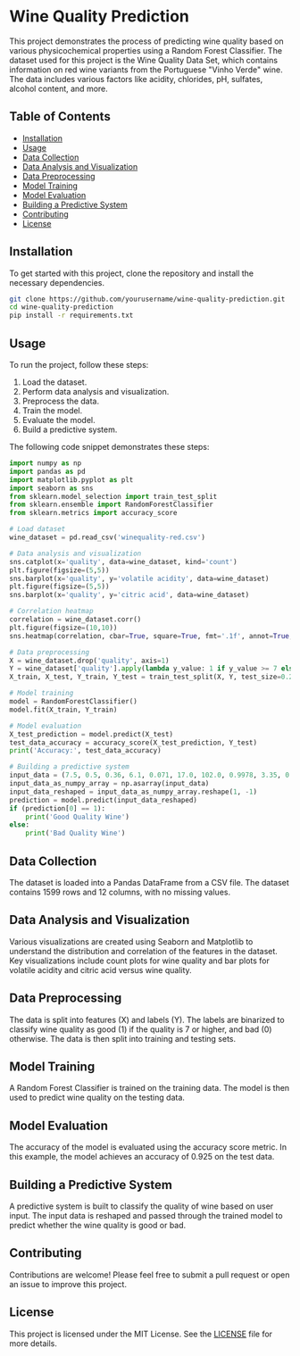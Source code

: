 # Wine Quality Prediction

This project demonstrates the process of predicting wine quality based on various physicochemical properties using a Random Forest Classifier. The dataset used for this project is the Wine Quality Data Set, which contains information on red wine variants from the Portuguese "Vinho Verde" wine. The data includes various factors like acidity, chlorides, pH, sulfates, alcohol content, and more.

## Table of Contents

- [Installation](#installation)
- [Usage](#usage)
- [Data Collection](#data-collection)
- [Data Analysis and Visualization](#data-analysis-and-visualization)
- [Data Preprocessing](#data-preprocessing)
- [Model Training](#model-training)
- [Model Evaluation](#model-evaluation)
- [Building a Predictive System](#building-a-predictive-system)
- [Contributing](#contributing)
- [License](#license)

## Installation

To get started with this project, clone the repository and install the necessary dependencies.

```bash
git clone https://github.com/yourusername/wine-quality-prediction.git
cd wine-quality-prediction
pip install -r requirements.txt
```

## Usage

To run the project, follow these steps:

1. Load the dataset.
2. Perform data analysis and visualization.
3. Preprocess the data.
4. Train the model.
5. Evaluate the model.
6. Build a predictive system.

The following code snippet demonstrates these steps:

```python
import numpy as np
import pandas as pd
import matplotlib.pyplot as plt
import seaborn as sns
from sklearn.model_selection import train_test_split
from sklearn.ensemble import RandomForestClassifier
from sklearn.metrics import accuracy_score

# Load dataset
wine_dataset = pd.read_csv('winequality-red.csv')

# Data analysis and visualization
sns.catplot(x='quality', data=wine_dataset, kind='count')
plt.figure(figsize=(5,5))
sns.barplot(x='quality', y='volatile acidity', data=wine_dataset)
plt.figure(figsize=(5,5))
sns.barplot(x='quality', y='citric acid', data=wine_dataset)

# Correlation heatmap
correlation = wine_dataset.corr()
plt.figure(figsize=(10,10))
sns.heatmap(correlation, cbar=True, square=True, fmt='.1f', annot=True, annot_kws={'size':8}, cmap='Blues')

# Data preprocessing
X = wine_dataset.drop('quality', axis=1)
Y = wine_dataset['quality'].apply(lambda y_value: 1 if y_value >= 7 else 0)
X_train, X_test, Y_train, Y_test = train_test_split(X, Y, test_size=0.2, random_state=3)

# Model training
model = RandomForestClassifier()
model.fit(X_train, Y_train)

# Model evaluation
X_test_prediction = model.predict(X_test)
test_data_accuracy = accuracy_score(X_test_prediction, Y_test)
print('Accuracy:', test_data_accuracy)

# Building a predictive system
input_data = (7.5, 0.5, 0.36, 6.1, 0.071, 17.0, 102.0, 0.9978, 3.35, 0.8, 10.5)
input_data_as_numpy_array = np.asarray(input_data)
input_data_reshaped = input_data_as_numpy_array.reshape(1, -1)
prediction = model.predict(input_data_reshaped)
if (prediction[0] == 1):
    print('Good Quality Wine')
else:
    print('Bad Quality Wine')
```

## Data Collection

The dataset is loaded into a Pandas DataFrame from a CSV file. The dataset contains 1599 rows and 12 columns, with no missing values.

## Data Analysis and Visualization

Various visualizations are created using Seaborn and Matplotlib to understand the distribution and correlation of the features in the dataset. Key visualizations include count plots for wine quality and bar plots for volatile acidity and citric acid versus wine quality.

## Data Preprocessing

The data is split into features (X) and labels (Y). The labels are binarized to classify wine quality as good (1) if the quality is 7 or higher, and bad (0) otherwise. The data is then split into training and testing sets.

## Model Training

A Random Forest Classifier is trained on the training data. The model is then used to predict wine quality on the testing data.

## Model Evaluation

The accuracy of the model is evaluated using the accuracy score metric. In this example, the model achieves an accuracy of 0.925 on the test data.

## Building a Predictive System

A predictive system is built to classify the quality of wine based on user input. The input data is reshaped and passed through the trained model to predict whether the wine quality is good or bad.

## Contributing

Contributions are welcome! Please feel free to submit a pull request or open an issue to improve this project.

## License

This project is licensed under the MIT License. See the [LICENSE](LICENSE) file for more details.
